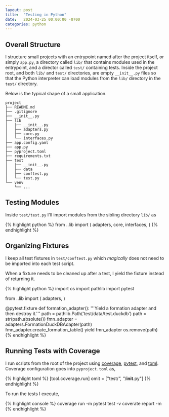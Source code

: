 ```yaml
---
layout: post
title:  "Testing in Python"
date:   2024-03-25 00:00:00 -0700
categories: python
---
```


## Overall Structure

I structure small projects with an entrypoint named after the project itself,
or simply `app.py`, a directory called `lib/` that contains modules used in
the entrypoint, and a director called `test/` containing tests. Inside the
project root, and both `lib/` and `test/` directories, are empty `__init__.py`
files so that the Python interpreter can load modules from the `lib/` directory
in the `test/` directory.

Below is the typical shape of a small application.

```
project
├── README.md
├── .gitignore
├── __init__.py
├── lib
│   ├── __init__.py
│   ├── adapters.py
│   ├── core.py
│   └── interfaces.py
├── app.config.yaml
├── app.py
├── pyproject.toml
├── requirements.txt
├── test
│   ├── __init__.py
│   ├── data
│   ├── conftest.py
│   └── test.py
└── venv
    └── ...
```


## Testing Modules

Inside `test/test.py` I'll import modules from the sibling directory `lib/` as

{% highlight python %}
from ..lib import (
    adapters,
    core,
    interfaces,
)
{% endhighlight %}


## Organizing Fixtures

I keep all test fixtures in `test/conftest.py` which *magically* does not need
to be imported into each test script.

When a fixture needs to be cleaned up after a test, I yield the fixture instead
of returning it.

{% highlight python %}
import os
import pathlib
import pytest

from ..lib import (
    adapters,
)

@pytest.fixture
def formation_adapter():
    '''Yield a formation adapter and then destroy it.'''
    path = pathlib.Path('test/data/test.duckdb')
    path = str(path.absolute())
    fmn_adapter = adapters.FormationDuckDBAdapter(path)
    fmn_adapter.create_formation_table()
    yield fmn_adapter
    os.remove(path)
{% endhighlight %}


## Running Tests with Coverage

I run scripts from the root of the project using [coverage](https://coverage.readthedocs.io/), [pytest](https://docs.pytest.org/), and [toml](https://docs.python.org/3/library/tomllib.html).
Coverage configuration goes into `pyproject.toml` as,

{% highlight toml %}
[tool.coverage.run]
omit = ["test/*", "*/__init__.py"]
{% endhighlight %}

To run the tests I execute,

{% highlight console %}
coverage run -m pytest test -v
coverate report -m
{% endhighlight %}
